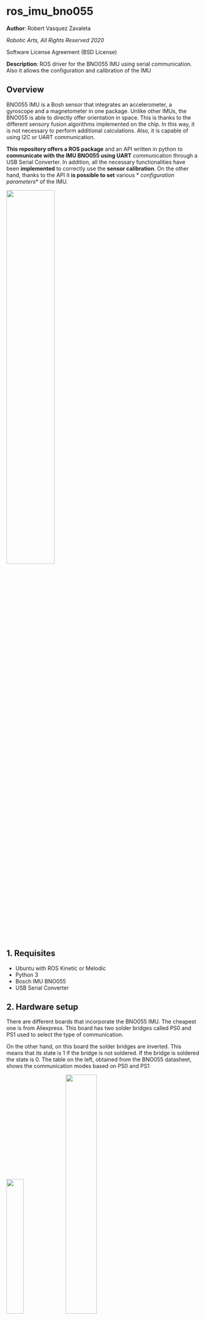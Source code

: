 # ros_imu_bno055

**Author**: Robert Vasquez Zavaleta

*Robotic Arts, All Rights Reserved 2020*

Software License Agreement (BSD License)

**Description**: ROS driver for the BNO055 IMU using serial communication. Also it allows the configuration and
calibration of the IMU

## Overview

BNO055 IMU is a Bosh sensor that integrates an accelerometer, a gyroscope and a magnetometer in one package. Unlike
other IMUs, the BNO055 is able to directly offer orientation in space. This is thanks to the different sensory fusion
algorithms implemented on the chip. In this way, it is not necessary to perform additional calculations. Also, it is
capable of using I2C or UART communication.

**This repository offers a ROS package** and an API written in python to **communicate with the IMU BNO055 using UART**
communication through a USB Serial Converter. In addition, all the necessary functionalities have been **implemented**
to correctly use the **sensor calibration**. On the other hand, thanks to the API it **is possible to set** various *
*configuration parameters** of the IMU.



<img src="utils/images/bno055_setup.jpeg" width="50%">

## 1. Requisites

* Ubuntu with ROS Kinetic or Melodic
* Python 3
* Bosch IMU BNO055
* USB Serial Converter

## 2. Hardware setup

There are different boards that incorporate the BNO055 IMU. The cheapest one is from Aliexpress. This board has two
solder bridges called PS0 and PS1 used to select the type of communication.

On the other hand, on this board the solder bridges are inverted. This means that its state is 1 if the bridge is not
soldered. If the bridge is soldered the state is 0. The table on the left, obtained from the BNO055 datasheet, shows the
communication modes based on PS0 and PS1

<img src="utils/images/bno055_aliexpress.jpg" width="30%">
<img src="utils/images/bno055_pin_mapping.png" width="40%">

**To use the IMU in this package**, it must be configured in **UART mode** to be able to communicate with the serial to
USB converter. Therefore PS0 = 0 and PS1 = 1. Remember that on this board the solder bridges are inverted, so the PS1
bridge must be unsolder.

<img src="utils/images/bno055_uart.jpg" width="30%">

Finally, connect the IMU to the serial to USB converter. The Rx and Tx cables are crossed. The power of the BNO055
module is 5V

<img src="utils/images/bno055_schematic.png" width="60%">

If you are using a different board, for example the Adafruit board or a different Chinese board,
use [this link](https://gr33nonline.wordpress.com/2019/04/19/dont-get-the-wrong-bno055/)

## 3. Dependences

ros_imu_bno055 package depends on the following python/ros packages:

* pyserial
* rviz_imu_plugin

## 4. Installation

Install ros_imu_bno055 package

```
$ cd ~/catkin_ws/src
$ git clone https://github.com/RoboticArts/ros_imu_bno055.git
```

It is important to compile the package so that the libraries are added correctly

```
$ cd ~/catkin_ws
$ catkin_make --only-pkg-with-deps ros_imu_bno055
$ source devel/setup.bash
```

By default the standard ROS installation does not include any plugin to display the orientation of the IMUs in rviz.
Therefore, you will need to install the **Imu plugin**. If you does not need to see the IMU in rviz you can skip this
step.

Kinetic:

```
$ sudo apt-get install ros-kinetic-rviz-imu-plugin
```

Melodic:

```
$ sudo apt-get install ros-melodic-rviz-imu-plugin
```

Finally pyserial must be installed if it is not on the computer.

```
$ pip install pyserial
```

(Optional) If you are using a Serial to USB converter with the **original FTDI chip** you can install the udev rule to
identify the device as ```ttyUSB_IMU```

```
$ roscd ros_imu_bno055
$ sudo cp utils/99-bno055.rules /etc/udev/rules.
$ sudo udevadm control --reload-rules && sudo udevadm trigger
```

## 5. View IMU

1. Make sure to connect the IMU well to the computer. Check the Hardware Setup section for more information

2. In a terminal, launch the following command to display the IMU in RVIZ

```
$ roslaunch ros_imu_bno055 view_imu.launch
```

3. Move the IMU to view its orientation in RVIZ.

<img src="utils/images/bno055_rviz.png" width="60%">

## 6. BNO055 ROS driver

1. Use the command below to start the driver in ROS. This launch file is the same as the previous one but neither the tf
   nor rviz is published

```
$ roslaunch ros_imu_bno055 imu.launch serial_port:=/dev/ttyUSB0
```

2. This driver allows to configure various parameters of the IMU. The following table describes each parameter

| Argument          | Default value | Description                                                                                                                                                                                                                                                                                         |
|-------------------|---------------|-----------------------------------------------------------------------------------------------------------------------------------------------------------------------------------------------------------------------------------------------------------------------------------------------------|
| serial_port       | /dev/ttyUSB0  | USB port where the IMU is connected (using a USB Serial Converter )                                                                                                                                                                                                                                 |
| frame_id          | imu_link      | Name of the link that the tf will use                                                                                                                                                                                                                                                               |
| operation_mode    | IMU           | Type of sensory fusion used by the IMU. The next section will explain each mode in detail.                                                                                                                                                                                                          |
| oscillator        | INTERNAL      | Use internal or external oscillator. Set EXTERNAL if you BNO055 board has a external oscillator to get more accurate clock vary for lower sensitivity error (this does not improve drift).                                                                                                          
| reset_orientation | true          | Resets the IMU to resets the orientation of the axis that is located perpendicular to the ground plane. This is important since the movements are relative to the first position the IMU had when it was turned on or reset. Set it to True to reset the position every time the driver is launched |
| frequency         | 50            | Frequency of reading the IMU and publication in ROS. The maximum frequency reached by the IMU is 50 Hz                                                                                                                                                                                              |
| use_magnetometer  | false         | Enables topic imu/magnetometer                                                                                                                                                                                                                                                                      |
| use_temperature   | false         | Enables topic imu/temperature                                                                                                                                                                                                                                                                       |

3. The IMU BNO055 implements a sensory fusion algorithm based on the accelerometer, gyroscope and magnetometer to obtain
   orientation. These sensory fusion modes are:

| Operation mode | Description                                                                                                                                                                                                                            |
|----------------|----------------------------------------------------------------------------------------------------------------------------------------------------------------------------------------------------------------------------------------|
| IMU            | The relative orientation of the BNO055 in space is calculated from the accelerometer and gyroscope data.                                                                                                                               |
| COMPASS        | This mode is intended to measure the magnetic earth field and calculate the geographic direction. The heading  can only be calculated when considering gravity and magnetic field at the same time                                     |
| M4G            | Similar to the IMU mode, but instead of using the gyroscope signal to detect rotation, the changing orientation of the magnetometer in the magnetic field is used.                                                                     |
| NDOF_FMC_OFF   | This fusion mode is same as NDOF mode, but with the Fast Magnetometer Calibration turned ‘OFF’.                                                                                                                                        |
| NDOF           | The absolute orientation data is calculated from accelerometer, gyroscope and the magnetometer.  In this mode the Fast Magnetometer calibration is  turned  ON  and  thereby  resulting  in  quick  calibration  of  the  magnetometer |

4. When selecting an operating mode, the sensors involved and the resulting type of orientation must be taken into
   account. The table below shows the possible combinations.

**Note: Sensors not used in one mode of operation will turn off.** For example, if the IMU mode is selected, the
magnetometer will not work and therefore its value cannot be published in ROS. Also keep in mind that its orientation
will be relative.

| Operation mode | Accelerometer | Gyroscope | Magnetometer | Orientation |
|----------------|:-------------:|:---------:|:------------:|:-----------:|
| IMU            |       X       |     X     |              |  Relative   |
| COMPASS        |       X       |           |      X       |  Absolute   |
| M4G            |       X       |           |      X       |  Relative   |
| NDOF_FMC_OFF   |       X       |     X     |      X       |  Absolute   |
| NDOF           |       X       |     X     |      X       |  Absolute   |

**5. Reset device service**

When IMU is reset it is possible to reset the orientation of the IMU while the driver is running. **Only the orientation
of the axis that is perpendicular to the ground plane will be reset**. To do this, call the service below. After calling
the service the IMU will be reset and therefore the initial orientation will be the orientation that it has at that
moment.

```
$ rosservice call /imu/reset_device "{}"
```

**6. Calibration status service**

Returns the current state of the calibration. This service should not be called constantly since it stops the
publication of the IMU:

```
$ rosservice call /imu/calibration_status "{}"
```

**7. Calibration load**

Every time the driver is launched automatically it will look for the calibration file called ```calibration```. If
found, it will load the calibration into the IMU. If not found it will not load it and the IMU will use the internal
factory calibration. This file is in the following path:

```
$ roscd ros_imu_bno055/src
```

The file ```calibration``` is a binary file generated by the ```imu_calibration``` node. See the next section to find
out how to use that node.

**Every time the IMU is turned on or reset, the calibration must be loaded since the IMU does not have an EEPROM or
flash memory.** This driver takes care of it.

8. If you are going to implement it in a launch file:

```
    <include file="$(find imu_ros_bno055)/launch/imu.launch">

        <arg name = "serial_port" value="/dev/ttyUSB0" />
        <arg name = "frame_id" value="imu_link" />
        <arg name = "operation_mode" value="IMU"/>
        <arg name = "oscillator" value="INTERNAL" />
        <arg name = "reset_orientation" value="true" />
        <arg name = "frequency" value="50" /> 
        <arg name = "use_magnetometer" value="false" />
        <arg name = "use_temperature" value="false" /> 

    <launch>
```

9. If you are going to throw it in the terminal:

```
roslaunch ros_imu_bno055 imu.launch serial_port:=/dev/ttyUSB0 operation_mode:=IMU
```

## 7. IMU calibration

BNO055 IMU has an internal factory calibration, however, it is highly recommended to calibrate it. The
node ```imu_calibration``` generates a calibration file for the accelerometer, gyroscope, and magnetometer. The
generated file will be used by the bno055 ros driver to load it into the IMU. Remember that BNO055 does not have an
EEPROM or flash memory to store the calibration so every time the IMU is turned on or reset, the calibration has to be
loaded.

**The type of calibration obtained** will **depend on the operating mode** of the IMU (see table in section 6.3). This
means that if the IMU will work in NDOF_FMC_OFF mode then the calibration has to be done in that same mode.

To launch the calibration, in this case operation mode will be ```NDOF_FMC_OFF```:

```
roslaunch ros_imu_bno055 imu_calibration.launch serial_port:=/dev/ttyUSB0 operation_mode:=NDOF_FMC_OFF
```

The status of the three sensors will immediately appear on the terminal. Value 0 means there is no calibration, value 3
means full calibration. The parameter ```system```  indicates the current status of the three sensors. A value of 0
indicates that there is no calibration. A value of 3 indicates that the IMU has completed the calibration

<img src="utils/images/calibration_mode.png" width="60%">

* **To calibrate the magnetometer:** Make some random movements  (for example:  writing the number ‘8’ on air) until the
  magnetometer indicates fully calibrated

* **To calibrate the gyroscope:** Place the device in a single stable position for a period of few seconds to allow the
  gyroscopeto calibrate

* **To calibrate the accelerometer:** Place the device in 6 different stable positions for a period of few seconds to
  allow the accelerometer to calibrate. **Make sure that there is slow movement between 2 stable positions**. Make sure
  that the device is lying at least once perpendicular to the x, y and z axis.

When the IMU is fully calibrated the node will finish and the calibration file will be automatically generated
in ``` ros_imu_bno055/src ``` which will be used by bno055 ros driver to load calibration data into the IMU.

The name of the calibration file will be ```OPERATION_MODE_calibration``` In this example it will be
called ```NDOF_FMC_OFF_calibration```

<img src="utils/images/calibration_full.png" width="60%">

Finally, when calibrating an operation mode, the involved sensors must be taken into account (see table in section 6.4).
This means that when calibrating in IMU mode, it will only be done for the accelerometer and gyroscope

<img src="utils/images/calibration_imu_mode.png" width="60%">

For more information about how calibrate BNO055:

[![300](http://img.youtube.com/vi/Bw0WuAyGsnY/0.jpg)](http://www.youtube.com/watch?v=Bw0WuAyGsnY "cal")